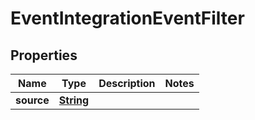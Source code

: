 

# EventIntegrationEventFilter


## Properties

| Name | Type | Description | Notes |
|------------ | ------------- | ------------- | -------------|
|**source** | [**String**](String.md) |  |  |



